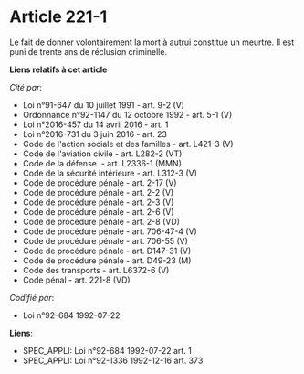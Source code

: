 # Article 221-1

Le fait de donner volontairement la mort à autrui constitue un meurtre. Il est puni de trente ans de réclusion criminelle.

**Liens relatifs à cet article**

_Cité par_:

  - Loi n°91-647 du 10 juillet 1991 - art. 9-2 (V)
  - Ordonnance n°92-1147 du 12 octobre 1992 - art. 5-1 (V)
  - Loi n°2016-457 du 14 avril 2016 - art. 1
  - Loi n°2016-731 du 3 juin 2016 - art. 23
  - Code de l'action sociale et des familles - art. L421-3 (V)
  - Code de l'aviation civile - art. L282-2 (VT)
  - Code de la défense. - art. L2336-1 (MMN)
  - Code de la sécurité intérieure - art. L312-3 (V)
  - Code de procédure pénale - art. 2-17 (V)
  - Code de procédure pénale - art. 2-2 (V)
  - Code de procédure pénale - art. 2-3 (V)
  - Code de procédure pénale - art. 2-6 (V)
  - Code de procédure pénale - art. 2-8 (VD)
  - Code de procédure pénale - art. 706-47-4 (V)
  - Code de procédure pénale - art. 706-55 (V)
  - Code de procédure pénale - art. D147-31 (V)
  - Code de procédure pénale - art. D49-23 (M)
  - Code des transports - art. L6372-6 (V)
  - Code pénal - art. 221-8 (VD)

_Codifié par_:

  - Loi n°92-684 1992-07-22

**Liens**:

  - SPEC_APPLI: Loi n°92-684 1992-07-22 art. 1
  - SPEC_APPLI: Loi n°92-1336 1992-12-16 art. 373
